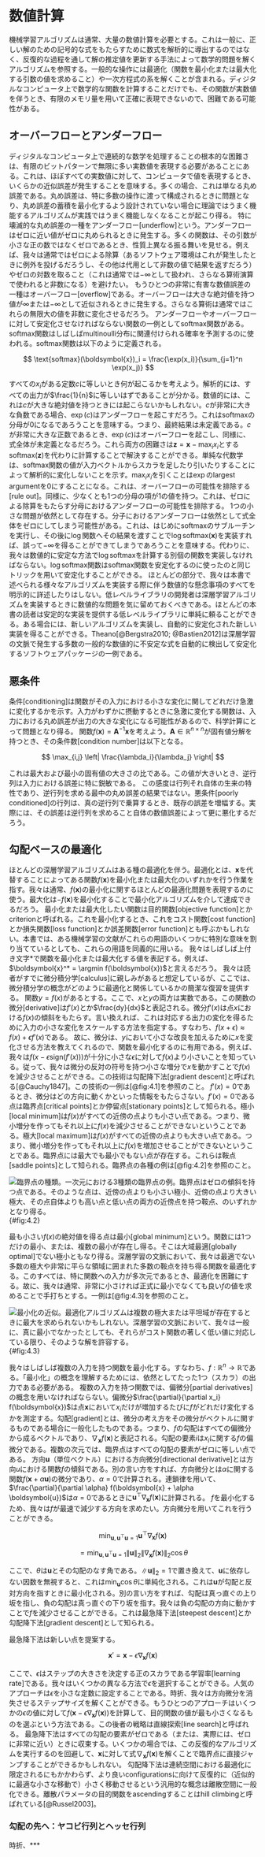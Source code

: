 # 数値計算

機械学習アルゴリズムは通常、大量の数値計算を必要とする。これは一般に、正しい解のための記号的な式をもたらすために数式を解析的に導出するのではなく、反復的な過程を通して解の推定値を更新する手法によって数学的問題を解くアルゴリズムを参照する。一般的な操作には最適化（関数を最小化または最大化する引数の値を求めること）や一次方程式の系を解くことが含まれる。ディジタルなコンピュータ上で数学的な関数を計算することだけでも、その関数が実数値を伴うとき、有限のメモリ量を用いて正確に表現できないので、困難である可能性がある。

## オーバーフローとアンダーフロー

ディジタルなコンピュータ上で連続的な数学を処理することの根本的な困難さは、有限のビットパターンで無限に多い実数値を表現する必要があることにある。これは、ほぼすべての実数値に対して、コンピュータで値を表現するとき、いくらかの近似誤差が発生することを意味する。多くの場合、これは単なる丸め誤差である。丸め誤差は、特に多数の操作に渡って構成されるときに問題となり、丸め誤差の蓄積を最小化するよう設計されていない場合に理論ではうまく機能するアルゴリズムが実践ではうまく機能しなくなることが起こり得る。
特に壊滅的な丸め誤差の一種をアンダーフロー[underflow]という。アンダーフローはゼロに近い値がゼロに丸められるときに発生する。多くの関数は、その引数が小さな正の数ではなくゼロであるとき、性質上異なる振る舞いを見せる。例えば、我々は通常ではゼロによる除算（あるソフトウェア環境はこれが発生したときに例外を投げるだろうし、その他は代用として非数の値で結果を返すだろう）やゼロの対数を取ること（これは通常では$-\infty$として扱われ、さらなる算術演算で使われると非数になる）を避けたい。
もうひとつの非常に有害な数値誤差の一種はオーバーフロー[overflow]である。オーバーフローは大きな絶対値を持つ値が$\infty$または$-\infty$として近似されるときに発生する。さらなる算術は通常ではこれらの無限大の値を非数に変化させるだろう。
アンダーフローやオーバーフローに対して安定化させなければならない関数の一例としてsoftmax関数がある。softmax関数はしばしばmultinoulli分布に関連付けられる確率を予測するのに使われる。softmax関数は以下のように定義される。

$$
\text{softmax}(\boldsymbol{x})_i = \frac{\exp(x_i)}{\sum_{j=1}^n \exp(x_j)}
$$

すべての$x_i$がある定数$c$に等しいとき何が起こるかを考えよう。解析的には、すべての出力が$\frac{1}{n}$に等しいはずであることが分かる。数値的には、これは$c$が大きな絶対値を持つときには起こらないかもしれない。$c$が非常に大きな負数である場合、$\exp(c)$はアンダーフローを起こすだろう。これはsoftmaxの分母が$0$になるであろうことを意味する。つまり、最終結果は未定義である。$c$が非常に大きな正数であるとき、$\exp(c)$はオーバーフローを起こし、同様に、式全体が未定義となるだろう。これら両方の困難さは$\boldsymbol{z} = \boldsymbol{x} - \max_i x_i$とする$\text{softmax}(\boldsymbol{z})$を代わりに計算することで解決することができる。単純な代数学は、softmax関数の値が入力ベクトルからスカラを足したり引いたりすることによって解析的に変化しないことを示す。$\max_i x_i$を引くことは$\exp$のlargest argumentを$0$にすることになる。これは、オーバーフローの可能性を排除する[rule out]。同様に、少なくとも1つの分母の項が$1$の値を持つ。これは、ゼロによる除算をもたらす分母におけるアンダーフローの可能性を排除する。
1つの小さな問題が依然として存在する。分子におけるアンダーフローは依然として式全体をゼロにしてしまう可能性がある。これは、はじめにsoftmaxのサブルーチンを実行し、その後に$\log$関数へその結果を渡すことで$\log \text{softmax}(\boldsymbol{x})$を実装すれば、誤って$-\infty$を得ることができてしまうであろうことを意味する。代わりに、我々は数値的に安定な方法で$\log \text{softmax}$を計算する別個の関数を実装しなければならない。$\log \text{softmax}$関数はsoftmax関数を安定化するのに使ったのと同じトリックを用いて安定化することができる。
ほとんどの部分で、我々は本書で述べられる様々なアルゴリズムを実装する際に伴う数値的な懸念事項のすべてを明示的に詳述したりはしない。低レベルライブラリの開発者は深層学習アルゴリズムを実装するときに数値的な問題を気に留めておくべきである。ほとんどの本書の読者は安定的な実装を提供する低レベルライブラリに単純に頼ることができる。ある場合には、新しいアルゴリズムを実装し、自動的に安定化された新しい実装を得ることができる。Theano[@Bergstra2010; @Bastien2012]は深層学習の文脈で発生する多数の一般的な数値的に不安定な式を自動的に検出して安定化するソフトウェアパッケージの一例である。

## 悪条件

条件[conditioning]は関数がその入力における小さな変化に関してどれだけ急激に変化するかを示す。入力がわずかに摂動するときに急激に変化する関数は、入力における丸め誤差が出力の大きな変化になる可能性があるので、科学計算にとって問題となり得る。
関数$f(\boldsymbol{x}) = \boldsymbol{A}^{-1} \boldsymbol{x}$を考えよう。$\boldsymbol{A} \in \mathbb{R}^{n \times n}$が固有値分解を持つとき、その条件数[condition number]は以下となる。

$$
\max_{i,j} \left| \frac{\lambda_i}{\lambda_j} \right|
$$

これは最大および最小の固有値の大きさの比である。この値が大きいとき、逆行列は入力における誤差に特に鋭敏である。
この感度は行列それ自体の生来の特性であり、逆行列を求める最中の丸め誤差の結果ではない。悪条件[poorly conditioned]の行列は、真の逆行列で乗算するとき、既存の誤差を増幅する。実際には、その誤差は逆行列を求めること自体の数値誤差によって更に悪化するだろう。

## 勾配ベースの最適化

ほとんどの深層学習アルゴリズムはある種の最適化を伴う。最適化とは、$\boldsymbol{x}$を代替することによってある関数$f(\boldsymbol{x})$を最小化または最大化のいずれかを行う作業を指す。我々は通常、$f(\boldsymbol{x})$の最小化に関するほとんどの最適化問題を表現するのに使う。最大化は$-f(\boldsymbol{x})$を最小化することで最小化アルゴリズムを介して達成できるだろう。
最小化または最大化したい関数は目的関数[objective function]とかcriterionと呼ばれる。これを最小化するとき、これをコスト関数[cost function]とか損失関数[loss function]とか誤差関数[error function]とも呼ぶかもしれない。本書では、ある機械学習の文献がこれらの用語のいくつかに特別な意味を割り当てているとしても、これらの用語を同義的に用いる。
我々はしばしば上付き文字$*$で関数を最小化または最大化する値を表記する。例えば、$\boldsymbol{x}^* = \argmin f(\boldsymbol{x})$と言えるだろう。
我々は読者がすでに微分積分学[calculus]に親しみがあると想定しているが、ここでは、微分積分学の概念がどのように最適化と関係しているかの簡潔な復習を提供する。
関数$y = f(x)$があるとする。ここで、$x$と$y$の両方は実数である。この関数の微分[derivative]は$f'(x)$とか$\frac{dy}{dx}$と表記される。微分$f'(x)$は点$x$における$f(x)$の傾斜をもたらす。言い換えれば、これは対応する出力の変化を得るために入力の小さな変化をスケールする方法を指定する。すなわち、$f(x + \epsilon) \approx f(x) + \epsilon f'(x)$である。
故に、微分は、$y$において小さな改良を加えるために$x$を変化させる方法を教えてくれるので、関数を最小化するのに有用である。例えば、我々は$f(x - \epsilon \text{sign}(f'(x)))$が十分に小さな$\epsilon$に対して$f(x)$より小さいことを知っている。従って、我々は微分の反対の符号を持つ小さな増分で$x$を動かすことで$f(x)$を減少させることができる。この技術は勾配降下法[gradient descent]と呼ばれる[@Cauchy1847]。この技術の一例は[@fig:4.1]を参照のこと。
$f'(x) = 0$であるとき、微分はどの方向に動くかといった情報をもたらさない。$f'(x) = 0$である点は臨界点[critical points]とか停留点[stationary points]として知られる。極小[local minimum]は$f(x)$がすべての近傍の点よりも小さい点である。つまり、微小増分を作ってもそれ以上に$f(x)$を減少させることができないということである。極大[local maximum]は$f(x)$がすべての近傍の点よりも大きい点である。つまり、微小増分を作ってもそれ以上に$f(x)$を増加させることができないということである。臨界点には最大でも最小でもない点が存在する。これらは鞍点[saddle points]として知られる。臨界点の各種の例は[@fig:4.2]を参照のこと。

![臨界点の種類。一次元における3種類の臨界点の例。臨界点はゼロの傾斜を持つ点である。そのような点は、近傍の点よりも小さい極小、近傍の点より大きい極大、その点自体よりも高い点と低い点の両方の近傍点を持つ鞍点、のいずれかとなり得る。](fig/4-2.png){#fig:4.2}

最も小さい$f(x)$の絶対値を得る点は最小[global minimum]という。関数には1つだけの最小、または、複数の最小が存在し得る。そこは大域最適[globally optimal]でない極小ともなり得る。深層学習の文脈において、我々は最適でない多数の極大や非常に平らな領域に囲まれた多数の鞍点を持ち得る関数を最適化する。このすべては、特に関数への入力が多次元であるとき、最適化を困難にする。故に、我々は通常、非常に小さければ正式に最小でなくても良い$f$の値を求めることで手打ちとする。一例は[@fig:4.3]を参照のこと。

![最小化の近似。最適化アルゴリズムは複数の極大または平坦域が存在するときに最大を求められないかもしれない。深層学習の文脈において、我々は一般に、真に最小でなかったとしても、それらがコスト関数の著しく低い値に対応している限り、そのような解を許容する。](fig/4-3.png){#fig:4.3}

我々はしばしば複数の入力を持つ関数を最小化する。すなわち、$f : \mathbb{R}^n \rightarrow \mathbb{R}$である。「最小化」の概念を理解するためには、依然としてたった1つ（スカラ）の出力である必要がある。
複数の入力を持つ関数では、偏微分[partial derivatives]の概念を用いなければならない。偏微分$\frac{\partial}{\partial x_i} f(\boldsymbol{x})$は点$\boldsymbol{x}$において$x_i$だけが増加するたびに$f$がどれだけ変化するかを測定する。勾配[gradient]とは、微分の考え方をその微分がベクトルに関するものである場合に一般化したものである。つまり、$f$の勾配はすべての偏微分から成るベクトルであり、$\nabla_\boldsymbol{x} f(\boldsymbol{x})$と表記される。勾配の要素$i$は$x_i$に関する$f$の偏微分である。複数の次元では、臨界点はすべての勾配の要素がゼロに等しい点である。
方向$\boldsymbol{u}$（単位ベクトル）における方向微分[directional derivative]とは方向$u$における関数$f$の傾斜である。別の言い方をすれば、方向微分とは$\alpha$に関する関数$f(\boldsymbol{x} + \alpha \boldsymbol{u})$の微分であり、$\alpha = 0$で計算される。連鎖律を用いて、$\frac{\partial}{\partial \alpha} f(\boldsymbol{x} + \alpha \boldsymbol{u})$は$\alpha = 0$であるときに$\boldsymbol{u}^\top \nabla_\boldsymbol{x} f(\boldsymbol{x})$に計算される。
$f$を最小化するため、我々は$f$が最速で減少する方向を求めたい。方向微分を用いてこれを行うことができる。

$$
\min_{\boldsymbol{u}, \boldsymbol{u}^\top \boldsymbol{u} = 1} \boldsymbol{u}^\top \nabla_\boldsymbol{x} f(\boldsymbol{x})
$$

$$
= \min_{\boldsymbol{u}, \boldsymbol{u}^\top \boldsymbol{u} = 1} \| \boldsymbol{u} \|_2 \| \nabla_\boldsymbol{x} f(\boldsymbol{x}) \|_2 \cos \theta
$$

ここで、$\theta$は$\boldsymbol{u}$とその勾配のなす角である。$\| \boldsymbol{u} \|_2 = 1$で置き換えて、$\boldsymbol{u}$に依存しない因数を無視すると、これは$\min_\boldsymbol{u} \cos \theta$に単純化される。これは$\boldsymbol{u}$が勾配と反対方向を指すときに最小化される。別の言い方をすれば、勾配は真っ直ぐの上り坂を指し、負の勾配は真っ直ぐの下り坂を指す。我々は負の勾配の方向に動かすことで$f$を減少させることができる。これは最急降下法[steepest descent]とか勾配降下法[gradient descent]として知られる。

最急降下法は新しい点を提案する。

$$
\boldsymbol{x}' = \boldsymbol{x} - \epsilon \nabla_\boldsymbol{x} f(\boldsymbol{x})
$$

ここで、$\epsilon$はステップの大きさを決定する正のスカラである学習率[learning rate]である。我々はいくつかの異なる方法で$\epsilon$を選択することができる。人気のアプローチは$\epsilon$を小さな定数に設定することである。時折、我々は方向微分を消失させるステップサイズを解くことができる。もうひとつのアプローチはいくつかの$\epsilon$の値に対して$f(\boldsymbol{x} - \epsilon \nabla_\boldsymbol{x} f(\boldsymbol{x}))$を計算して、目的関数の値が最も小さくなるものを選ぶという方法である。この後者の戦略は直線探索[line search]と呼ばれる。
最急降下法はすべての勾配の要素がゼロである（または、実際には、ゼロに非常に近い）ときに収束する。いくつかの場合では、この反復的なアルゴリズムを実行するのを回避して、$\boldsymbol{x}$に対して式$\nabla_\boldsymbol{x} f(\boldsymbol{x})$を解くことで臨界点に直接ジャンプすることができるかもしれない。
勾配降下法は連続空間における最適化に限定されるにもかかわらず、より良いconfigurationsに向けて反復的に（近似的に最適な小さな移動で）小さく移動させるという汎用的な概念は離散空間に一般化できる。離散パラメータの目的関数をascendingすることはhill climbingと呼ばれている[@Russel2003]。

### 勾配の先へ：ヤコビ行列とヘッセ行列

時折、***

